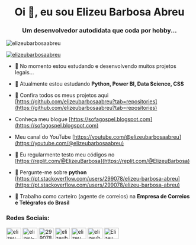 <h1 align="center">Oi 👋, eu sou Elizeu Barbosa Abreu</h1>
<h3 align="center">Um desenvolvedor autodidata que coda por hobby...</h3>

<p align="left"><img src="https://komarev.com/ghpvc/?username=elizeubarbosaabreu&label=Profile%20views&color=0e75b6&style=flat" alt="elizeubarbosaabreu" /> </p>

<p align="left"> <a href="https://github.com/ryo-ma/github-profile-trophy"><img src="https://github-profile-trophy.vercel.app/?username=elizeubarbosaabreu" alt="elizeubarbosaabreu" /></a> </p>

- 🔭 No momento estou estudando e desenvolvendo muitos projetos legais...

- 🌱 Atualmente estou estudando **Python, Power BI, Data Science, CSS**

- 👨 Confira todos os meus projetos aqui [https://github.com/elizeubarbosaabreu?tab=repositories](https://github.com/elizeubarbosaabreu?tab=repositories)

- Conheça meu blogue [https://sofagospel.blogspot.com](https://sofagospel.blogspot.com)

- Meu canal do YouTube [https://youtube.com/@elizeubarbosaabreu](https://youtube.com/@elizeubarbosaabreu)

- 📝 Eu regularmente testo meu códigos no [https://replit.com/@ElizeuBarbosa](https://replit.com/@ElizeuBarbosa)

- 💬 Pergunte-me sobre **python** [https://pt.stackoverflow.com/users/299078/elizeu-barbosa-abreu](https://pt.stackoverflow.com/users/299078/elizeu-barbosa-abreu)

- 📄 Trabalho como carteiro (agente de correios) na **Empresa de Correios e Telégrafos do Brasil**

<h3 align="left">Redes Sociais:</h3>
<p align="left">
<a href="https://twitter.com/elizeubarbosaab" target="blank"><img align="center" src="https://raw.githubusercontent.com/rahuldkjain/github-profile-readme-generator/master/src/images/icons/Social/twitter.svg" alt="elizeu_barbosa" height="30" width="40" /></a>
<a href="https://linkedin.com/in/elizeu-barbosa-abreu" target="blank"><img align="center" src="https://raw.githubusercontent.com/rahuldkjain/github-profile-readme-generator/master/src/images/icons/Social/linked-in-alt.svg" alt="elizeu-barbosa-abreu" height="30" width="40" /></a>
<a href="https://pt.stackoverflow.com/users/299078/elizeu-barbosa-abreu" target="blank"><img align="center" src="https://raw.githubusercontent.com/rahuldkjain/github-profile-readme-generator/master/src/images/icons/Social/stack-overflow.svg" alt="299078" height="30" width="40" /></a>
<a href="https://fb.com/elizeub" target="blank"><img align="center" src="https://raw.githubusercontent.com/rahuldkjain/github-profile-readme-generator/master/src/images/icons/Social/facebook.svg" alt="elizeub" height="30" width="40" /></a>
<a href="https://instagram.com/elizeubarbosaabreu" target="blank"><img align="center" src="https://raw.githubusercontent.com/rahuldkjain/github-profile-readme-generator/master/src/images/icons/Social/instagram.svg" alt="elizeu.barbosa.abreu" height="30" width="40" /></a>
<a href="https://www.youtube.com/@elizeubarbosaabreu" target="blank"><img align="center" src="https://raw.githubusercontent.com/rahuldkjain/github-profile-readme-generator/master/src/images/icons/Social/youtube.svg" alt="elizeubarbosaabreu" height="30" width="40" /></a>
<a href="https://discord.gg/Elizeu Barbosa Abreu#5398" target="blank"><img align="center" src="https://raw.githubusercontent.com/rahuldkjain/github-profile-readme-generator/master/src/images/icons/Social/discord.svg" alt="Elizeu Barbosa Abreu#5398" height="30" width="40" /></a>
</p>

